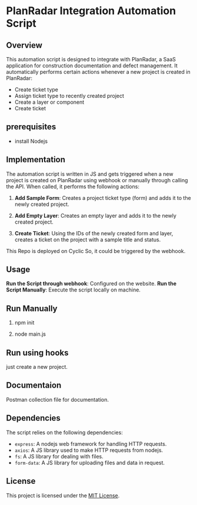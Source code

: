 # PlanRadar Integration Automation Script

## Overview

This automation script is designed to integrate with PlanRadar, a SaaS application for construction documentation and defect management. It automatically performs certain actions whenever a new project is created in PlanRadar:

- Create ticket type
- Assign ticket type to recently created project
- Create a layer or component
- Create ticket

## prerequisites

- install Nodejs

## Implementation

The automation script is written in JS and gets triggered when a new project is created on PlanRadar using webhook or manually through calling the API. When called, it performs the following actions:

1. **Add Sample Form**: Creates a project ticket type (form) and adds it to the newly created project.

2. **Add Empty Layer**: Creates an empty layer and adds it to the newly created project.

3. **Create Ticket**: Using the IDs of the newly created form and layer, creates a ticket on the project with a sample title and status.

This Repo is deployed on Cyclic So, it could be triggered by the webhook.

## Usage

**Run the Script through webhook**: Configured on the website.
**Run the Script Manually**: Execute the script locally on machine.


## Run Manually

1. npm init

2. node main.js

## Run using hooks

just create a new project.

## Documentaion

Postman collection file for documentation.

## Dependencies

The script relies on the following dependencies:
- `express`: A nodejs web framework for handling HTTP requests.
- `axios`: A JS library used to make HTTP requests from nodejs.
- `fs`: A JS library for dealing with files.
- `form-data`: A JS library for uploading files and data in request.

## License

This project is licensed under the [MIT License](LICENSE).
